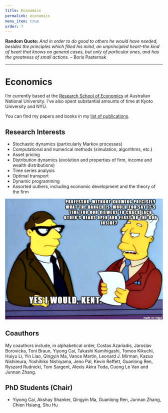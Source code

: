 ```yaml
---
title: Economics
permalink: economics
menu_item: true
order: 7
---
```


**Random Quote:** _And in order to do good to others he would have
needed, besides the principles which filled his mind, an unprincipled
heart–the kind of heart that knows no general cases, but only of
particular ones, and has the greatness of small actions._ – Boris
Pasternak

---

# Economics

I’m currently based at the [Research School of
Economics](http://rse.anu.edu.au) at Australian National University.  I've
also spent substantial amounts of time at Kyoto University and NYU.

You can find my papers and books in my [list of publications](research).

## Research Interests

- Stochastic dynamics (particularly Markov processes)
- Computational and numerical methods (simulation, algorithms, etc.)
- Asset pricing
- Distribution dynamics (evolution and properties of firm, income and wealth distributions)
- Time series analysis
- Optimal transport 
- Dynamic programming
- Assorted outliers, including economic development and the theory of the firm


![](/images/goo.png)

## Coauthors

My coauthors include, in alphabetical order, Costas Azariadis, Jaroslav
Borovicka, Toni Braun,  Yiyong Cai, Takashi Kamihigashi, Tomoo Kikuchi, Huiyu
Li, Yin Liao, Qingyin Ma, Vance Martin, Leonard J.  Mirman, Kazuo Nishimura,
Yoshihiko Nishiyama, Jeno Pal, Kevin Reffett,  Guanlong Ren, Ryszard Rudnicki,
Tom Sargent,  Alexis Akira Toda, Cuong Le Van and Junnan Zhang.


## PhD Students (Chair)

- Yiyong Cai, Akshay Shanker, Qingyin Ma, Guanlong Ren, Junnan Zhang, Chien Hsiang, Shu Hu

